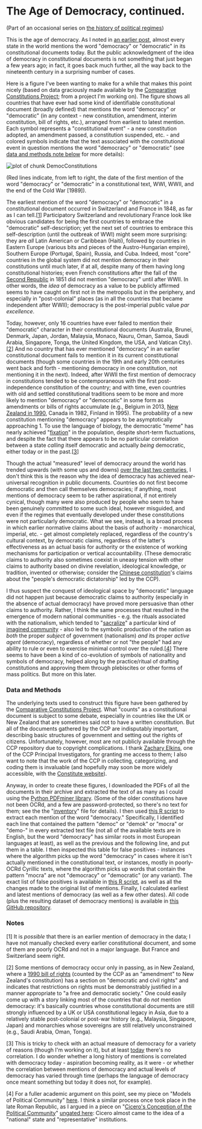 The Age of Democracy, continued.
========================================================
(Part of an occasional series on [the history of political regimes](http://abandonedfootnotes.blogspot.co.nz/search/label/history%20of%20political%20regimes))

This is the age of democracy. As I noted in [an earlier post](http://abandonedfootnotes.blogspot.com/2013/02/the-normativeness-of-democracy.html), almost every state in the world mentions the word "democracy" or "democratic" in its constitutional documents today. But the public acknowledgment of the idea of democracy in constitutional documents is not something that just began a few years ago; in fact, it goes back much further, all the way back to the nineteenth century in a surprising number of cases. 

Here is a figure I've been wanting to make for a while that makes this point nicely (based on data graciously made available by the [Comparative Constitutions Project](http://comparativeconstitutionsproject.org/); from a project I'm working on). The figure shows all countries that have ever had some kind of identifiable constitutional document (broadly defined) that mentions the word "democracy" or "democratic" (in any context - new constitution, amendment, interim constitution, bill of rights, etc.), arranged from earliest to latest mention. Each symbol represents a "constitutional event" - a new constitution adopted, an amendment passed, a constitution suspended, etc. - and colored symbols indicate that the text associated with the constitutional event in question mentions the word "democracy" or "democratic" (see [data and methods note below](#DataAndMethods) for more details): 

![plot of chunk DemocConstitutions](figure/DemocConstitutions.png) 

(Red lines indicate, from left to right, the date of the first mention of the word "democracy" or "democratic" in a constitutional text, WWI, WWII, and the end of the Cold War [1989]).

The earliest mention of the word "democracy" or "democratic" in a constitutional document occurred in Switzerland and France in 1848, as far as I can tell.[[1](#Note1)] Participatory Switzerland and revolutionary France look like obvious candidates for being the first countries to embrace the "democratic" self-description; yet the next set of countries to embrace this self-description (until the outbreak of WWI) might seem more surprising: they are *all* Latin American or Caribbean (Haiti), followed by countries in Eastern Europe (various bits and pieces of the Austro-Hungarian empire), Southern Europe (Portugal, Spain), Russia, and Cuba. Indeed, most "core" countries in the global system did not mention democracy in their constitutions until much later, if at all, despite many of them having long constitutional histories; even French constitutions after the fall of the [Second Republic](http://en.wikipedia.org/wiki/French_Second_Republic) in 1851 did not mention "democracy" until after WWII. In other words, the *idea* of democracy as a value to be publicly affirmed seems to have caught on first not in the metropolis but in the periphery, and especially in "post-colonial" places (as in all the countries that became independent after WWII); democracy is the post-imperial public value *par excellence*. 

Today, however, only 16 countries have ever failed to mention their "democratic" character in their constitutional documents (Australia, Brunei, Denmark, Japan, Jordan, Malaysia, Monaco, Nauru, Oman, Samoa, Saudi Arabia, Singapore, Tonga, the United Kingdom, the USA, and Vatican City).[[2](#Note2)] And no country that has ever mentioned "democracy" in an earlier constitutional document fails to mention it in its current constitutional documents (though some countries in the 19th and early 20th centuries went back and forth - mentioning democracy in one constitution, not mentioning it in the next). Indeed, after WWII the first mention of democracy in constitutions tended to be contemporaneous with the first post-independence constitution of the country; and with time, even countries with old and settled constitutional traditions seem to be more and more likely to mention "democracy" or "democratic" in some form as amendments or bills of rights accumulate (e.g., Belgium in 2013, [New Zealand in 1990](http://www.legislation.govt.nz/act/public/1990/0109/latest/DLM224792.html), Canada in 1982, Finland in 1995). The probability of a new constitution mentioning "democracy" appears to be asymptotically approaching 1. To use the language of biology, the democratic "meme" has nearly achieved "[fixation](http://en.wikipedia.org/wiki/Fixation_(population_genetics))" in the population, despite short-term fluctuations, and despite the fact that there appears to be no particular correlation between a state *calling* itself democratic and actually *being* democratic, either today or in the past.[[3](#Note3)]

Though the actual "measured" level of democracy around the world has trended upwards (with some ups and downs) [over the last two centuries](http://abandonedfootnotes.blogspot.com/2012/09/the-great-norm-shift-and-triumph-of.html), I don't think this is the reason why the idea of democracy has achieved near-universal recognition in public documents. Countries do not first become democratic and then call themselves democracies; if anything, most mentions of democracy seem to be rather aspirational, if not entirely cynical, though many were also produced by people who seem to have been genuinely committed to some such ideal, however misguided, and even if the regimes that eventually developed under these constitutions were not particularly democratic. What we see, instead, is a broad process in which earlier normative claims about the basis of authority - monarchical, imperial, etc. - get almost completely replaced, regardless of the country's cultural context, by democratic claims, regardless of the latter's effectiveness as an actual basis for authority or the existence of working mechanisms for participation or vertical accountability. (These democratic claims to authority also sometimes coexist in uneasy tension with other claims to authority based on divine revelation, ideological knowledge, or tradition, invented or otherwise; consider the [Chinese constitution](http://english.people.com.cn/constitution/constitution.html)'s claims about the "people's democratic dictatorship" led by the CCP). 

I thus suspect the conquest of ideological space by "democratic" language did not happen just because democratic claims to authority (especially in the absence of actual democracy) have proved more persuasive than other claims to authority. Rather, I think the same processes that resulted in the emergence of modern national communities - e.g. the rituals associated with the nationalism, which tended to "[sacralize](http://abandonedfootnotes.blogspot.com/2013/04/engines-of-sacrality-footnote-on.html)" a particular kind of [imagined community](http://books.google.co.nz/books?id=nQ9jXXJV-vgC) - also led to the symbolic production of the nation as *both* the proper *subject* of government (nationalism) *and* its proper *active agent* (democracy), regardless of whether or not "the people" had any ability to rule or even to exercise minimal control over the ruled.[[4](#Note4)] There seems to have been a kind of co-evolution of symbols of nationality and symbols of democracy, helped along by the practice/ritual of drafting constitutions and approving them through plebiscites or other forms of mass politics. But more on this later.

### <a name="DataAndMethods"></a> Data and Methods
The underlying texts used to construct this figure have been gathered by the [Comparative Constitutions Project](http://comparativeconstitutionsproject.org/). What "counts" as a constitutional document is subject to some debate, especially in countries like the UK or New Zealand that are sometimes said not to have a written constitution. But all of the documents gathered by the CCP are indisputably important, describing basic structures of government and setting out the rights of citizens. Unfortunately, however, most are not publicly available through the CCP repository due to copyright complications. I thank [Zachary Elkins](http://www.utexas.edu/cola/depts/government/faculty/elkinszs), one of the CCP Principal Investigators, for granting me access to them; I also want to note that the work of the CCP in collecting, categorizing, and coding them is invaluable (and hopefully may soon be more widely accessible, with the [Constitute website](https://www.constituteproject.org/#/)). 

Anyway, in order to create these figures, I downloaded the PDFs of all the documents in their archive and extracted the text of as many as I could using the [Python PDFminer library](http://www.unixuser.org/~euske/python/pdfminer/). (Some of the older constitutions have not been OCRd, and a few are password-protected, so there's no text for them; see the the "[inventory]()" file for details). I then used [this R script]() to extract each mention of the word "democracy." Specifically, I identified each line that contained the pattern "democ" or "demok" or "mocra" or "demo-" in every extracted text file (not all of the available texts are in English, but the word "democracy" has similar roots in most European languages at least), as well as the previous and the following line, and put them in a table. I then inspected this table for false positives - instances where the algorithm picks up the word "democracy" in cases where it isn't actually mentioned in the constitutional text, or instances, mostly in poorly-OCRd Cyrillic texts, where the algorithm picks up words that contain the pattern "mocra" are not "democracy" or "democratic" (or any variant). The exact list of false positives is available in [this R script](), as well as all the changes made to the original list of mentions. Finally, I calculated earliest and latest mentions of democracy (as well as a few other dates). All code (plus the resulting dataset of democracy mentions) is available in [this GitHub repository](). 

### Notes

<a name="Note1">[1]</a> It is *possible* that there is an earlier mention of democracy in the data; I have not manually checked every earlier constitutional document, and some of them are poorly OCRd and not in a major language. But France and Switzerland seem right.

<a name="Note2">[2]</a> Some mentions of democracy occur only in passing, as in New Zealand, where a [1990 bill of rights](http://www.legislation.govt.nz/act/public/1990/0109/latest/DLM224792.html) (counted by the CCP as an "amendment" to New Zealand's constitution) has a section on "democratic and civil rights" and indicates that restrictions on rights must be demonstrably justified in a manner appropriate to "a free and democratic society." One could easily come up with a story linking most of the countries that do *not* mention democracy: it's basically countries whose constitutional documents are still strongly influenced by a UK or USA constitutional legacy in Asia, due to a relatively stable post-colonial or post-war history (e.g., Malaysia, Singapore, Japan) and monarchies whose sovereigns are still relatively unconstrained (e.g., Saudi Arabia, Oman, Tonga). 

<a name="Note3">[3]</a> This is tricky to check with an actual measure of democracy for a variety of reasons (though I'm working on it), but at least [today](http://abandonedfootnotes.blogspot.com/2013/02/the-normativeness-of-democracy.html) there's no correlation. I do wonder whether a long history of mentions is correlated with democracy today - aspiration becoming reality, as it were - or whether the correlation between mentions of democracy and actual levels of democracy has varied through time (perhaps the language of democracy once meant something but today it does not, for example).

<a name="Note4">[4]</a> For a fuller academic argument on this point, see my piece on "Models of Political Community" [here](http://papers.ssrn.com/sol3/papers.cfm?abstract_id=1104893). I think a similar process once took place in the late Roman Republic, as I argued in a piece on "[Cicero's Conception of the Political Community](http://muse.jhu.edu/books/9780268087630)" [ungated here](https://docs.google.com/open?id=0B5XMXc9uWFRvODc2YjUyNTYtNGYyZi00YTJlLTkwMWItMDdlYjljZjJkNzgx): Cicero almost came to the idea of a "national" state and "representative" institutions.

